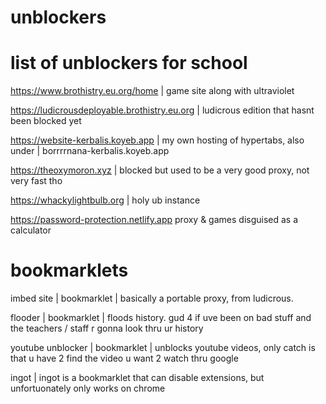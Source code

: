 # unblockers
# list of unblockers for school


https://www.brothistry.eu.org/home |
game site along with ultraviolet


https://ludicrousdeployable.brothistry.eu.org |
ludicrous edition that hasnt been blocked yet



https://website-kerbalis.koyeb.app |
my own hosting of hypertabs, also under | 
borrrrnana-kerbalis.koyeb.app


https://theoxymoron.xyz |
blocked but used to be a very good proxy, not very fast tho




https://whackylightbulb.org |
holy ub instance



https://password-protection.netlify.app
proxy & games disguised as a calculator



# bookmarklets

imbed site |
bookmarklet |
basically a portable proxy, from ludicrous.



flooder |
bookmarklet |
floods history. gud 4 if uve been on bad stuff and the teachers / staff r gonna look thru ur history



youtube unblocker |
bookmarklet |
unblocks youtube videos,  only catch is that u have 2 find the video u want 2 watch thru google




ingot |
ingot is a bookmarklet that can disable extensions, but unfortuonately only works on chrome
